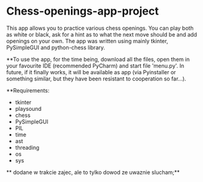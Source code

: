 # Chess-openings-app-project

This app allows you to practice various chess openings. You can play both as white or black, ask for a hint as to what the next move should be and add openings on your own. The app was written using mainly tkinter, PySimpleGUI and python-chess library.

**To use the app, for the time being, download all the files, open them in your favourite IDE (recommended PyCharm) and start file 'menu.py'. In future, if it finally works, it will be available as app (via Pyinstaller or something similar, but they have been resistant to cooperation so far...).

**Requirements: 
- tkinter
- playsound 
- chess 
- PySimpleGUI
- PIL
- time
- ast
- threading
- os
- sys

** dodane w trakcie zajec, ale to tylko dowod ze uwaznie slucham;** 
